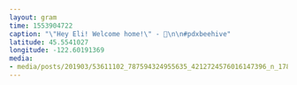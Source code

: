 ```yaml
---
layout: gram
time: 1553904722
caption: "\"Hey Eli! Welcome home!\" - 🧸\n\n#pdxbeehive"
latitude: 45.5541027
longitude: -122.60191369
media:
- media/posts/201903/53611102_787594324955635_4212724576016147396_n_17845293991401187.jpg
---
```

